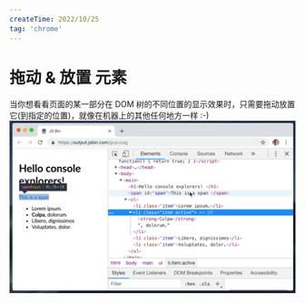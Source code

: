 ```yaml
---
createTime: 2022/10/25
tag: 'chrome'
---
```

# 拖动 & 放置 元素

当你想看看页面的某一部分在 DOM 树的不同位置的显示效果时，只需要拖动放置它(到指定的位置)，就像在机器上的其他任何地方一样 :-)
![图片](../../../assets/chrome/skills/drag.png)
